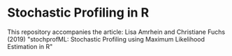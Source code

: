 # Stochastic Profiling in R
This repository accompanies the article: Lisa Amrhein and Christiane Fuchs (2019) "stochprofML: Stochastic Profiling using Maximum Likelihood Estimation in R" 
